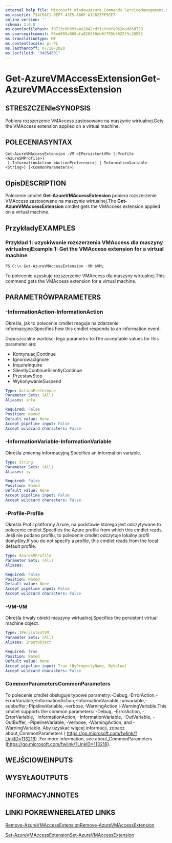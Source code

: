 ```yaml
---
external help file: Microsoft.WindowsAzure.Commands.ServiceManagement.dll-Help.xml
ms.assetid: 734C98C1-0EF7-43E5-AB6F-A1C625FF9CE7
online version: ''
schema: 2.0.0
ms.openlocfilehash: f9713c8b39fa4e2842cdf1cfcbfe962ead86d729
ms.sourcegitcommit: 56ed085a868afa8263f8eb0f755b5822f5c29532
ms.translationtype: MT
ms.contentlocale: pl-PL
ms.lasthandoff: 07/18/2020
ms.locfileid: "94054501"
---
```

# <span data-ttu-id="f976a-101">Get-AzureVMAccessExtension</span><span class="sxs-lookup"><span data-stu-id="f976a-101">Get-AzureVMAccessExtension</span></span>

## <span data-ttu-id="f976a-102">STRESZCZENIe</span><span class="sxs-lookup"><span data-stu-id="f976a-102">SYNOPSIS</span></span>
<span data-ttu-id="f976a-103">Pobiera rozszerzenie VMAccess zastosowane na maszynie wirtualnej.</span><span class="sxs-lookup"><span data-stu-id="f976a-103">Gets the VMAccess extension applied on a virtual machine.</span></span>

## <span data-ttu-id="f976a-104">POLECENIA</span><span class="sxs-lookup"><span data-stu-id="f976a-104">SYNTAX</span></span>

```
Get-AzureVMAccessExtension -VM <IPersistentVM> [-Profile <AzureSMProfile>]
 [-InformationAction <ActionPreference>] [-InformationVariable <String>] [<CommonParameters>]
```

## <span data-ttu-id="f976a-105">Opis</span><span class="sxs-lookup"><span data-stu-id="f976a-105">DESCRIPTION</span></span>
<span data-ttu-id="f976a-106">Polecenie cmdlet **Get-AzureVMAccessExtension** pobiera rozszerzenie VMAccess zastosowane na maszynie wirtualnej.</span><span class="sxs-lookup"><span data-stu-id="f976a-106">The **Get-AzureVMAccessExtension** cmdlet gets the VMAccess extension applied on a virtual machine.</span></span>

## <span data-ttu-id="f976a-107">Przykłady</span><span class="sxs-lookup"><span data-stu-id="f976a-107">EXAMPLES</span></span>

### <span data-ttu-id="f976a-108">Przykład 1: uzyskiwanie rozszerzenia VMAccess dla maszyny wirtualnej</span><span class="sxs-lookup"><span data-stu-id="f976a-108">Example 1: Get the VMAccess extension for a virtual machine</span></span>
```
PS C:\> Get-AzureVMAccessExtension -VM $VM;
```

<span data-ttu-id="f976a-109">To polecenie uzyskuje rozszerzenie VMAccess dla maszyny wirtualnej.</span><span class="sxs-lookup"><span data-stu-id="f976a-109">This command gets the VMAccess extension for a virtual machine.</span></span>

## <span data-ttu-id="f976a-110">PARAMETRÓW</span><span class="sxs-lookup"><span data-stu-id="f976a-110">PARAMETERS</span></span>

### <span data-ttu-id="f976a-111">-InformationAction</span><span class="sxs-lookup"><span data-stu-id="f976a-111">-InformationAction</span></span>
<span data-ttu-id="f976a-112">Określa, jak to polecenie cmdlet reaguje na zdarzenie informacyjne.</span><span class="sxs-lookup"><span data-stu-id="f976a-112">Specifies how this cmdlet responds to an information event.</span></span>

<span data-ttu-id="f976a-113">Dopuszczalne wartości tego parametru to:</span><span class="sxs-lookup"><span data-stu-id="f976a-113">The acceptable values for this parameter are:</span></span>

- <span data-ttu-id="f976a-114">Kontynuacj</span><span class="sxs-lookup"><span data-stu-id="f976a-114">Continue</span></span>
- <span data-ttu-id="f976a-115">Ignorować</span><span class="sxs-lookup"><span data-stu-id="f976a-115">Ignore</span></span>
- <span data-ttu-id="f976a-116">Inquire</span><span class="sxs-lookup"><span data-stu-id="f976a-116">Inquire</span></span>
- <span data-ttu-id="f976a-117">SilentlyContinue</span><span class="sxs-lookup"><span data-stu-id="f976a-117">SilentlyContinue</span></span>
- <span data-ttu-id="f976a-118">Przestaw</span><span class="sxs-lookup"><span data-stu-id="f976a-118">Stop</span></span>
- <span data-ttu-id="f976a-119">Wykonywanie</span><span class="sxs-lookup"><span data-stu-id="f976a-119">Suspend</span></span>

```yaml
Type: ActionPreference
Parameter Sets: (All)
Aliases: infa

Required: False
Position: Named
Default value: None
Accept pipeline input: False
Accept wildcard characters: False
```

### <span data-ttu-id="f976a-120">-InformationVariable</span><span class="sxs-lookup"><span data-stu-id="f976a-120">-InformationVariable</span></span>
<span data-ttu-id="f976a-121">Określa zmienną informacyjną.</span><span class="sxs-lookup"><span data-stu-id="f976a-121">Specifies an information variable.</span></span>

```yaml
Type: String
Parameter Sets: (All)
Aliases: iv

Required: False
Position: Named
Default value: None
Accept pipeline input: False
Accept wildcard characters: False
```

### <span data-ttu-id="f976a-122">-Profile</span><span class="sxs-lookup"><span data-stu-id="f976a-122">-Profile</span></span>
<span data-ttu-id="f976a-123">Określa Profil platformy Azure, na podstawie którego jest odczytywane to polecenie cmdlet.</span><span class="sxs-lookup"><span data-stu-id="f976a-123">Specifies the Azure profile from which this cmdlet reads.</span></span>
<span data-ttu-id="f976a-124">Jeśli nie podano profilu, to polecenie cmdlet odczytuje lokalny profil domyślny.</span><span class="sxs-lookup"><span data-stu-id="f976a-124">If you do not specify a profile, this cmdlet reads from the local default profile.</span></span>

```yaml
Type: AzureSMProfile
Parameter Sets: (All)
Aliases: 

Required: False
Position: Named
Default value: None
Accept pipeline input: False
Accept wildcard characters: False
```

### <span data-ttu-id="f976a-125">-VM</span><span class="sxs-lookup"><span data-stu-id="f976a-125">-VM</span></span>
<span data-ttu-id="f976a-126">Określa trwały obiekt maszyny wirtualnej.</span><span class="sxs-lookup"><span data-stu-id="f976a-126">Specifies the persistent virtual machine object.</span></span>

```yaml
Type: IPersistentVM
Parameter Sets: (All)
Aliases: InputObject

Required: True
Position: Named
Default value: None
Accept pipeline input: True (ByPropertyName, ByValue)
Accept wildcard characters: False
```

### <span data-ttu-id="f976a-127">CommonParameters</span><span class="sxs-lookup"><span data-stu-id="f976a-127">CommonParameters</span></span>
<span data-ttu-id="f976a-128">To polecenie cmdlet obsługuje typowe parametry:-Debug,-ErrorAction,-ErrorVariable,-InformationAction,-InformationVariable,-unvariable,-subbuffer,-PipelineVariable,-verbose,-WarningAction i-WarningVariable.</span><span class="sxs-lookup"><span data-stu-id="f976a-128">This cmdlet supports the common parameters: -Debug, -ErrorAction, -ErrorVariable, -InformationAction, -InformationVariable, -OutVariable, -OutBuffer, -PipelineVariable, -Verbose, -WarningAction, and -WarningVariable.</span></span> <span data-ttu-id="f976a-129">Aby uzyskać więcej informacji, zobacz about_CommonParameters ( https://go.microsoft.com/fwlink/?LinkID=113216) .</span><span class="sxs-lookup"><span data-stu-id="f976a-129">For more information, see about_CommonParameters (https://go.microsoft.com/fwlink/?LinkID=113216).</span></span>

## <span data-ttu-id="f976a-130">WEJŚCIOWE</span><span class="sxs-lookup"><span data-stu-id="f976a-130">INPUTS</span></span>

## <span data-ttu-id="f976a-131">WYSYŁA</span><span class="sxs-lookup"><span data-stu-id="f976a-131">OUTPUTS</span></span>

## <span data-ttu-id="f976a-132">INFORMACYJN</span><span class="sxs-lookup"><span data-stu-id="f976a-132">NOTES</span></span>

## <span data-ttu-id="f976a-133">LINKI POKREWNE</span><span class="sxs-lookup"><span data-stu-id="f976a-133">RELATED LINKS</span></span>

[<span data-ttu-id="f976a-134">Remove-AzureVMAccessExtension</span><span class="sxs-lookup"><span data-stu-id="f976a-134">Remove-AzureVMAccessExtension</span></span>](./Remove-AzureVMAccessExtension.md)

[<span data-ttu-id="f976a-135">Set-AzureVMAccessExtension</span><span class="sxs-lookup"><span data-stu-id="f976a-135">Set-AzureVMAccessExtension</span></span>](./Set-AzureVMAccessExtension.md)


